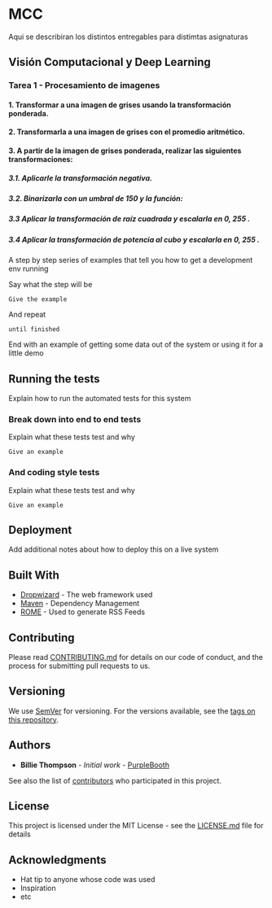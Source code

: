 # MCC

Aqui se describiran los distintos entregables para distimtas asignaturas

## Visión Computacional y Deep Learning
### Tarea 1 - Procesamiento de imagenes
#### 1. Transformar a una imagen de grises usando la transformación ponderada.
#### 2. Transformarla a una imagen de grises con el promedio aritmético.
#### 3. A partir de la imagen de grises ponderada, realizar las siguientes transformaciones:
##### 3.1. Aplicarle la transformación negativa.
##### 3.2. Binarizarla con un umbral de  150 y la función:
##### 3.3 Aplicar la transformación de raíz cuadrada y escalarla en 0, 255 . 
##### 3.4 Aplicar la transformación de potencia al cubo y escalarla en 0, 255 .

A step by step series of examples that tell you how to get a development env running

Say what the step will be

```
Give the example
```

And repeat

```
until finished
```

End with an example of getting some data out of the system or using it for a little demo

## Running the tests

Explain how to run the automated tests for this system

### Break down into end to end tests

Explain what these tests test and why

```
Give an example
```

### And coding style tests

Explain what these tests test and why

```
Give an example
```

## Deployment

Add additional notes about how to deploy this on a live system

## Built With

* [Dropwizard](http://www.dropwizard.io/1.0.2/docs/) - The web framework used
* [Maven](https://maven.apache.org/) - Dependency Management
* [ROME](https://rometools.github.io/rome/) - Used to generate RSS Feeds

## Contributing

Please read [CONTRIBUTING.md](https://gist.github.com/PurpleBooth/b24679402957c63ec426) for details on our code of conduct, and the process for submitting pull requests to us.

## Versioning

We use [SemVer](http://semver.org/) for versioning. For the versions available, see the [tags on this repository](https://github.com/your/project/tags). 

## Authors

* **Billie Thompson** - *Initial work* - [PurpleBooth](https://github.com/PurpleBooth)

See also the list of [contributors](https://github.com/your/project/contributors) who participated in this project.

## License

This project is licensed under the MIT License - see the [LICENSE.md](LICENSE.md) file for details

## Acknowledgments

* Hat tip to anyone whose code was used
* Inspiration
* etc
